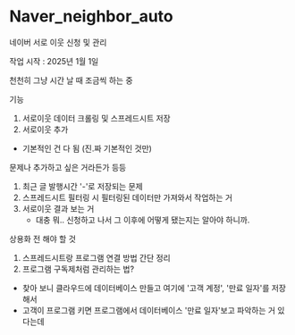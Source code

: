 # Naver_neighbor_auto
네이버 서로 이웃 신청 및 관리

작업 시작 : 2025년 1월 1일

천천히 그냥 시간 날 때 조금씩 하는 중

기능
1. 서로이웃 데이터 크롤링 및 스프레드시트 저장
2. 서로이웃 추가
- 기본적인 건 다 됨 (진.짜 기본적인 것만)

문제나 추가하고 싶은 거라든가 등등
1. 최근 글 발행시간 '-'로 저장되는 문제
2. 스프레드시트 필터링 시 필터링된 데이터만 가져와서 작업하는 거
3. 서로이웃 결과 보는 거
    - 대충 뭐.. 신청하고 나서 그 이후에 어떻게 됐는지는 알아야 하니까.


상용화 전 해야 할 것
1. 스프레드시트랑 프로그램 연결 방법 간단 정리
2. 프로그램 구독제처럼 관리하는 법?
- 찾아 보니 클라우드에 데이터베이스 만들고 여기에 '고객 계정', '만료 일자'를 저장해서
- 고객이 프로그램 키면 프로그램에서 데이터베이스 '만료 일자'보고 파악하는 거 있다는데


